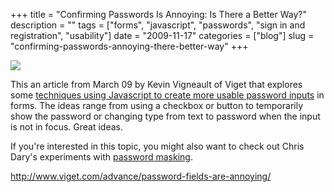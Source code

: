 +++
title = "Confirming Passwords Is Annoying: Is There a Better Way?"
description = ""
tags = ["forms", "javascript", "passwords", "sign in and registration", "usability"]
date = "2009-11-17"
categories = ["blog"]
slug = "confirming-passwords-annoying-there-better-way"
+++



  <div class="notebook-screenshot"><a href="http://www.viget.com/advance/password-fields-are-annoying/"><img src="//media.konigi.com/bluga/wt4b02bd5209f8f_large.jpg"/></a></div><p>This an article from March 09 by Kevin Vigneault of Viget that explores some <a href="http://www.viget.com/advance/password-fields-are-annoying/">techniques using Javascript to create more usable password inputs</a> in forms. The ideas range from using a checkbox or button to temporarily show the password or changing type from text to password when the input is not in focus. Great ideas.</p>

<p>If you're interested in this topic, you might also want to check out Chris Dary's experiments with <a href="experiments-password-masking.html">password masking</a>.</p>

    
  <a href="http://www.viget.com/advance/password-fields-are-annoying/">http://www.viget.com/advance/password-fields-are-annoying/</a>
